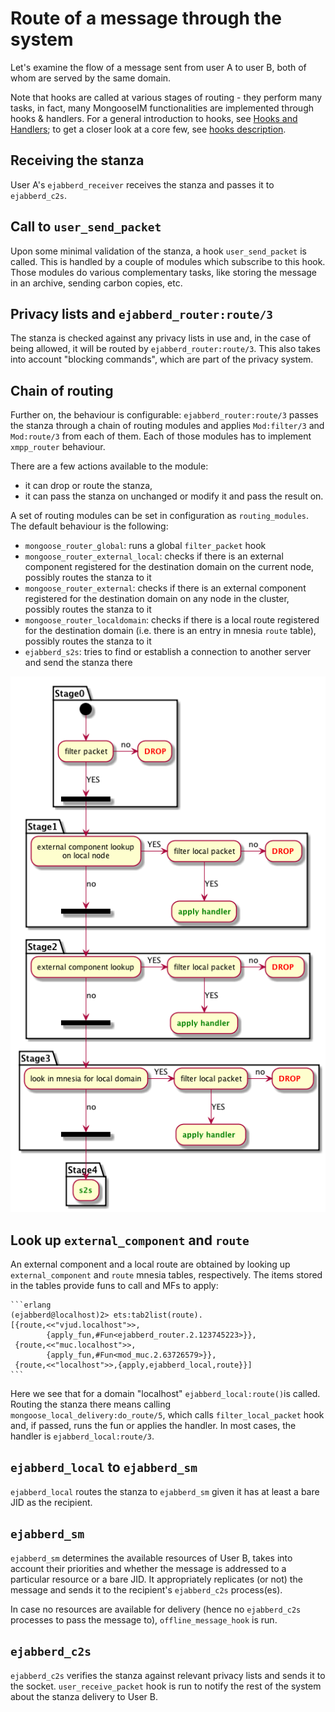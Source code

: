 # Route of a message through the system

Let's examine the flow of a message sent from user A to user B, both of whom are served by the same domain.

Note that hooks are called at various stages of routing - they perform many tasks, in fact, many MongooseIM functionalities are implemented through hooks & handlers. 
For a general introduction to hooks, see [Hooks and Handlers](Hooks-and-handlers.md); to get a closer look at a core few, see [hooks description](hooks_description.md).

## Receiving the stanza

User A's `ejabberd_receiver` receives the stanza and passes it to `ejabberd_c2s`.

## Call to `user_send_packet`

Upon some minimal validation of the stanza, a hook `user_send_packet` is called.
This is handled by a couple of modules which subscribe to this hook. 
Those modules do various complementary tasks, like storing the message in an archive, sending carbon copies, etc.

## Privacy lists and `ejabberd_router:route/3`

The stanza is checked against any privacy lists in use and, in the case of being allowed, it will be routed by `ejabberd_router:route/3`. 
This also takes into account "blocking commands", which are part of the privacy system.

## Chain of routing

Further on, the behaviour is configurable: `ejabberd_router:route/3` passes the stanza through a chain of routing modules and applies `Mod:filter/3` and `Mod:route/3` from each of them.
Each of those modules has to implement `xmpp_router` behaviour.

There are a few actions available to the module:

* it can drop or route the stanza,
* it can pass the stanza on unchanged or modify it and pass the result on.

A set of routing modules can be set in configuration as `routing_modules`. 
The default behaviour is the following:

* `mongoose_router_global`: runs a global `filter_packet` hook
* `mongoose_router_external_local`: checks if there is an external component registered for the destination domain on the current node, possibly routes the stanza to it
* `mongoose_router_external`: checks if there is an external component registered for the destination domain on any node in the cluster, possibly routes the stanza to it
* `mongoose_router_localdomain`: checks if there is a local route registered for the destination domain (i.e. there is an entry in mnesia `route` table), possibly routes the stanza to it
* `ejabberd_s2s`: tries to find or establish a connection to another server and send the stanza there

![You should see an image here; if you don't, use plantuml to generate it from routing.uml](routing.png)

## Look up `external_component` and `route`

An external component and a local route are obtained by looking up `external_component` and `route` mnesia tables, respectively. 
The items stored in the tables provide funs to call and MFs to apply:

    ```erlang
    (ejabberd@localhost)2> ets:tab2list(route).
    [{route,<<"vjud.localhost">>,
            {apply_fun,#Fun<ejabberd_router.2.123745223>}},
     {route,<<"muc.localhost">>,
            {apply_fun,#Fun<mod_muc.2.63726579>}},
     {route,<<"localhost">>,{apply,ejabberd_local,route}}]
    ```

Here we see that for a domain "localhost" `ejabberd_local:route()`is called.
Routing the stanza there means calling `mongoose_local_delivery:do_route/5`, which calls `filter_local_packet` hook and, if passed, runs the fun or applies the handler.
In most cases, the handler is `ejabberd_local:route/3`.

## `ejabberd_local` to `ejabberd_sm`

`ejabberd_local` routes the stanza to `ejabberd_sm` given it has at least a bare JID as the recipient.

## `ejabberd_sm`

`ejabberd_sm` determines the available resources of User B, takes into account their priorities and whether the message is addressed to a particular resource or a bare JID. 
It appropriately replicates (or not) the message and sends it to the recipient's `ejabberd_c2s` process(es).

In case no resources are available for delivery (hence no `ejabberd_c2s` processes to pass the message to), `offline_message_hook` is run.

## `ejabberd_c2s`

`ejabberd_c2s` verifies the stanza against relevant privacy lists and sends it to the socket.
`user_receive_packet` hook is run to notify the rest of the system about the stanza delivery to User B.
